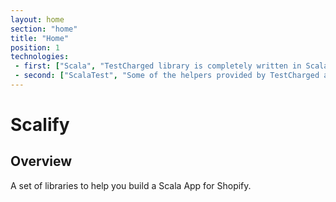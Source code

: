 ```yaml
---
layout: home
section: "home"
title: "Home"
position: 1
technologies:
 - first: ["Scala", "TestCharged library is completely written in Scala."]
 - second: ["ScalaTest", "Some of the helpers provided by TestCharged assume the use of ScalaTest."]
---
```


# Scalify

## Overview
A set of libraries to help you build a Scala App for Shopify.